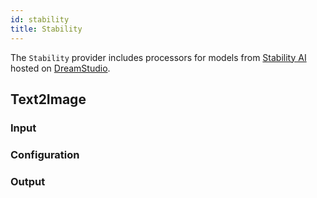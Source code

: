 ```yaml
---
id: stability
title: Stability
---
```


The `Stability` provider includes processors for models from [Stability AI](https://stability.ai) hosted on [DreamStudio](https://dreamstudio.ai/).

## Text2Image

### Input

### Configuration

### Output

